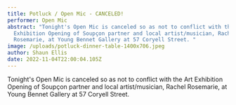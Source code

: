 ```yaml
---
title: Potluck / Open Mic - CANCELED!
performer: Open Mic
abstract: "Tonight's Open Mic is canceled so as not to conflict with the Art
  Exhibition Opening of Soupçon partner and local artist/musician, Rachel
  Rosemarie, at Young Bennet Gallery at 57 Coryell Street. "
image: /uploads/potluck-dinner-table-1400x706.jpeg
author: Shaun Ellis
date: 2022-11-04T22:00:04.105Z
---
```

Tonight's Open Mic is canceled so as not to conflict with the Art Exhibition Opening of Soupçon partner and local artist/musician, Rachel Rosemarie, at Young Bennet Gallery at 57 Coryell Street.